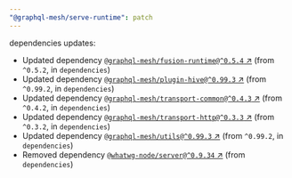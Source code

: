 ```yaml
---
"@graphql-mesh/serve-runtime": patch
---
```

dependencies updates:
  - Updated dependency [`@graphql-mesh/fusion-runtime@^0.5.4` ↗︎](https://www.npmjs.com/package/@graphql-mesh/fusion-runtime/v/0.5.4) (from `^0.5.2`, in `dependencies`)
  - Updated dependency [`@graphql-mesh/plugin-hive@^0.99.3` ↗︎](https://www.npmjs.com/package/@graphql-mesh/plugin-hive/v/0.99.3) (from `^0.99.2`, in `dependencies`)
  - Updated dependency [`@graphql-mesh/transport-common@^0.4.3` ↗︎](https://www.npmjs.com/package/@graphql-mesh/transport-common/v/0.4.3) (from `^0.4.2`, in `dependencies`)
  - Updated dependency [`@graphql-mesh/transport-http@^0.3.3` ↗︎](https://www.npmjs.com/package/@graphql-mesh/transport-http/v/0.3.3) (from `^0.3.2`, in `dependencies`)
  - Updated dependency [`@graphql-mesh/utils@^0.99.3` ↗︎](https://www.npmjs.com/package/@graphql-mesh/utils/v/0.99.3) (from `^0.99.2`, in `dependencies`)
  - Removed dependency [`@whatwg-node/server@^0.9.34` ↗︎](https://www.npmjs.com/package/@whatwg-node/server/v/0.9.34) (from `dependencies`)

